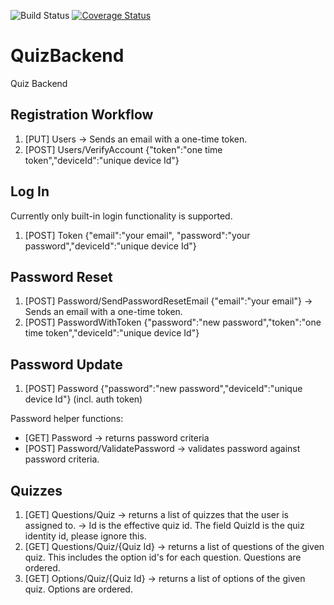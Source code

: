 ![Build Status](https://github.com/taskinkemal/QuizBackend/workflows/.NET%20Core/badge.svg?branch=master) [![Coverage Status](https://coveralls.io/repos/github/taskinkemal/QuizBackend/badge.svg?branch=github-actions)](https://coveralls.io/github/taskinkemal/QuizBackend?branch=master)

# QuizBackend
Quiz Backend

## Registration Workflow
1. [PUT] Users
-> Sends an email with a one-time token.
2. [POST] Users/VerifyAccount {"token":"one time token","deviceId":"unique device Id"}

## Log In
Currently only built-in login functionality is supported.

1. [POST] Token {"email":"your email", "password":"your password","deviceId":"unique device Id"}

## Password Reset

1. [POST] Password/SendPasswordResetEmail {"email":"your email"}
-> Sends an email with a one-time token.
2. [POST] PasswordWithToken {"password":"new password","token":"one time token","deviceId":"unique device Id"}

## Password Update
1. [POST] Password {"password":"new password","deviceId":"unique device Id"} (incl. auth token)

Password helper functions:
- [GET] Password -> returns password criteria
- [POST] Password/ValidatePassword -> validates password against password criteria.

## Quizzes

1. [GET] Questions/Quiz
-> returns a list of quizzes that the user is assigned to.
-> Id is the effective quiz id. The field QuizId is the quiz identity id, please ignore this.
2. [GET] Questions/Quiz/{Quiz Id}
-> returns a list of questions of the given quiz. This includes the option id's for each question. Questions are ordered.
3. [GET] Options/Quiz/{Quiz Id}
-> returns a list of options of the given quiz. Options are ordered.
